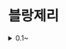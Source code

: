 # 블랑제리

<details>
<summary>0.1~</summary>

<h3>[버전 0.1]</h3>
<img src="https://github.com/user-attachments/assets/e34ca20a-ebc9-420b-ae1f-e380b8e3f6c4" width="360" alt="Alpha 0.1">
<br/>
- 기본 코딩 완료<br/>
- 반응형 스크린<br/>
- 빵, 배경 이미지 Import<br/>
- CSV 데이터화<br/>
- 빵 Merge 기능 구현<br/>
- 빵 10가지 추가(1개 미완)<br/>
- 이펙트 구현<br/>

<h3>[버전 0.2]</h3>
<img src="https://github.com/user-attachments/assets/06ac7045-e719-43a8-a949-04bef0c3da0a" width="360" alt="Alpha 0.2">
<br/>
- 빵 드래그&드롭<br/>
- 아이템 바 디자인<br/>
- 빵 3번 이미지 교체<br/>
- 배경 교체<br/>
- 터치 기능 구체화<br/>

<h3>[버전 0.3]</h3>
<img src="https://github.com/user-attachments/assets/333d7b7f-7b31-4991-989a-96680674c4fe" width="360" alt="Alpha 0.3">
- 아이템 전부 완료<br/>
- 반쪽짜리 빵 디자인 완료<br/>
- 불 이펙트 완료<br/>
- 순서 바꾸기 완료<br/>
- 성별 이펙트 색상 바꾸기 완료<br/>
- 표정 넣기 완료<br/>
- 빵에 wordData 입력 완료<br/>
- 버튼 누르면 번역 기능 완료<br/>
- 버튼 디자인 완료<br/>
- 폰트 넣기 완료<br/>
- 점수 하는 중<br/>

</details>